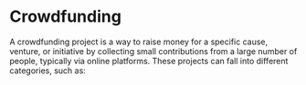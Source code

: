 # Crowdfunding
A crowdfunding project is a way to raise money for a specific cause, venture, or initiative by collecting small contributions from a large number of people, typically via online platforms. These projects can fall into different categories, such as:

